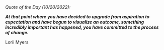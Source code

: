 *Quote of the Day (10/20/2022):*

_**At that point where you have decided to upgrade from aspiration to expectation and have begun to visualize an outcome, something incredibly important has happened, you have committed to the process of change.**_

Lorii Myers